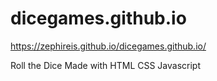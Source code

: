 # dicegames.github.io
https://zephireis.github.io/dicegames.github.io/

Roll the Dice Made with HTML CSS Javascript
